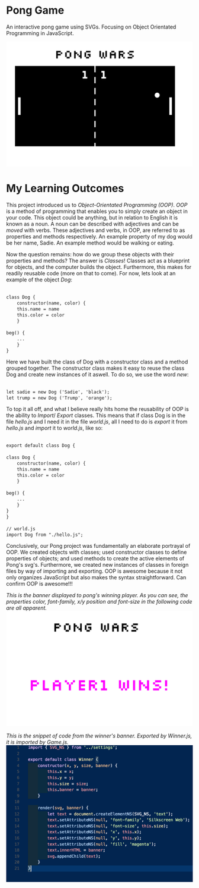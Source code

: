 # Pong Game

An interactive pong game using SVGs. Focusing on Object Orientated Programming in JavaScript.

![Pong!](./public/screenshots/pong-snippet.png)

# My Learning Outcomes

This project introduced us to _Object-Orientated Programming (OOP)_. _OOP_ is a method of programming that enables you to simply
create an object in your code. This object could be anything, but in relation to English it is known as a noun. A noun can be
described with adjectives and can be *moved* with verbs. These adjectives and verbs, in OOP, are referred to as properties and
methods respectively. An example property of my dog would be her name, Sadie. An example method would be walking or eating.

Now the question remains: how do we group these objects with their properties and methods? The answer is _Classes_!
Classes act as a blueprint for objects, and the computer builds the object. Furthermore, this makes for readily reusable code
(more on that to come). For now, lets look at an example of the object _Dog_:

<pre><code>
class Dog {
    constructor(name, color) {
    this.name = name
    this.color = color
    }

beg() {
    ...
    }
}</code></pre>

Here we have built the class of Dog with a constructor class and a method grouped together. The constructor class makes it easy to
reuse the class Dog and create new instances of it aswell. To do so, we use the word _new_:

<pre><code>
let sadie = new Dog ('Sadie', 'black');
let trump = new Dog ('Trump', 'orange');</code></pre>

To top it all off, and what I believe really hits home the reusability of OOP is the ability to _Import_/ _Export_ classes. This means
that if class Dog is in the file *hello.js* and I need it in the file *world.js*, all I need to do is _export_ it from *hello.js*
and _import_ it to *world.js*, like so:

<pre><code>
export default class Dog {

class Dog {
    constructor(name, color) {
    this.name = name
    this.color = color
    }

beg() {
    ...
    }
}
}

// world.js
import Dog from "./hello.js";</code></pre>

Conclusively, our Pong project was fundamentally an elaborate portrayal of OOP. We created objects with classes; used constructor
classes to define properties of objects; and used methods to create the active elements of Pong's svg's. Furthermore,
we created new instances of classes in foreign files by way of importing and exporting. OOP is awesome because it not only
organizes JavaScript but also makes the syntax straightforward. Can confirm OOP is awesome!!!

*This is the banner displayed to pong's winning player. As you can see, the properties color, font-family, x/y position and font-size in the following code are all apparent.*
![Resulting Winner Banner from following code snippet](./public/screenshots/winner-banner.png)

*This is the snippet of code from the winner's banner. Exported by _Winner.js_, it is imported by _Game.js_.*
![Pong Winner Banner code snippet](./public/screenshots/winner-snippet.png)


